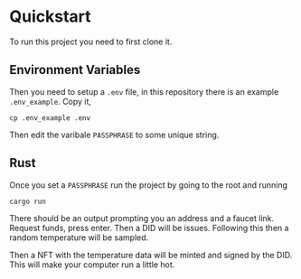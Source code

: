 # Quickstart

To run this project you need to first clone it. 

## Environment Variables

Then you need to setup a `.env` file, in this repository there is an example `.env_example`. Copy it,

    cp .env_example .env

Then edit the varibale `PASSPHRASE` to some unique string. 

## Rust

Once you set a `PASSPHRASE` run the project by going to the root and running

    cargo run

There should be an output prompting you an address and a faucet link. Request funds, press enter. Then a DID will be issues. Following this then a random temperature will be sampled.

Then a NFT with the temperature data will be minted and signed by the DID. This will make your computer run a little hot. 
